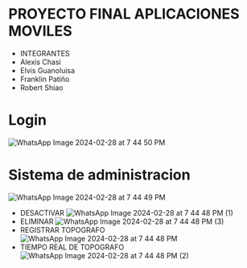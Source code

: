 # PROYECTO FINAL APLICACIONES MOVILES
- INTEGRANTES
- Alexis Chasi
- Elvis Guanoluisa
- Franklin Patiño
- Robert Shiao
# Login
![WhatsApp Image 2024-02-28 at 7 44 50 PM](https://github.com/AlexisChasi/PROYECTO-FINAL/assets/117754026/283b4f7a-ccf9-489b-8693-c1054dd51222)
# Sistema de administracion

![WhatsApp Image 2024-02-28 at 7 44 49 PM](https://github.com/AlexisChasi/PROYECTO-FINAL/assets/117754026/a4e12edd-9bd7-43d4-a44a-0ad848e44e9a)

- DESACTIVAR
![WhatsApp Image 2024-02-28 at 7 44 48 PM (1)](https://github.com/AlexisChasi/PROYECTO-FINAL/assets/117754026/26ea3a23-ea8a-47b6-a143-41e8fe90ab3f)
- ELIMINAR
![WhatsApp Image 2024-02-28 at 7 44 48 PM (3)](https://github.com/AlexisChasi/PROYECTO-FINAL/assets/117754026/563fe63e-737c-4b3a-93d8-08a54a296b4b)
- REGISTRAR TOPOGRAFO
![WhatsApp Image 2024-02-28 at 7 44 48 PM](https://github.com/AlexisChasi/PROYECTO-FINAL/assets/117754026/a4583349-c346-49b1-a767-0474ffac219e)
- TIEMPO REAL DE TOPOGRAFO
![WhatsApp Image 2024-02-28 at 7 44 48 PM (2)](https://github.com/AlexisChasi/PROYECTO-FINAL/assets/117754026/786de8fb-0d71-4273-80dd-d85c812b4e36)
